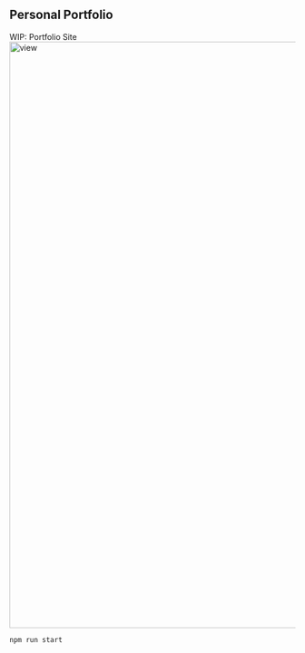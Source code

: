 ## Personal Portfolio

WIP: Portfolio Site
<img width="1033" alt="view" src="https://github.com/blacwh/PorfolioSite/assets/35067089/117bce6e-cd39-4d56-a11b-c039993a91fd">

```
npm run start
```

